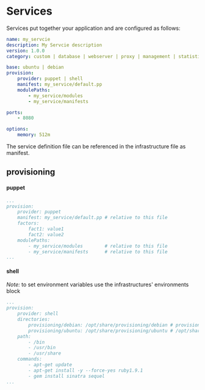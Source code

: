 # Services

Services put together your application and are configured as follows:

```yaml
name: my_servcie
description: My Servcie description
version: 1.0.0
category: custom | database | webserver | proxy | management | statistic

base: ubuntu | debian
provision:
    provider: puppet | shell
    manifest: my_service/default.pp
    modulePaths:
        - my_service/modules
        - my_service/manifests

ports:
    - 8080

options:
    memory: 512m
```

The service definition file can be referenced in the infrastructure file as manifest.

## provisioning

#### puppet

```yaml
...
provision:
    provider: puppet
    manifest: my_service/default.pp # relative to this file
    factors:
        fact1: value1
        fact2: value2
    modulePaths:
        - my_service/modules        # relative to this file
        - my_service/manifests      # relative to this file
...
```

#### shell

*Note:* to set environment variables use the infrastructures' environments block

```yaml
...
provision:
    provider: shell
    directories:
        provisioning/debian: /opt/share/provisioning/debian # provisioning/debian is relative to this file
        provisioning/ubuntu: /opt/share/provisioning/ubuntu # /opt/share/provisioning/ubuntu is the folder in the container
    path:
        - /bin
        - /usr/bin
        - /usr/share
    commands:
        - apt-get update
        - apt-get install -y --force-yes ruby1.9.1
        - gem install sinatra sequel
...
```
